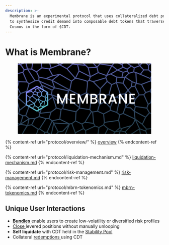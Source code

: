 ```yaml
---
description: >-
  Membrane is an experimental protocol that uses collateralized debt positions
  to synthesize credit demand into composable debt tokens that traverse the
  Cosmos in the form of $CDT.
---
```


# What is Membrane?

<figure><img src=".gitbook/assets/image.png" alt=""><figcaption></figcaption></figure>

{% content-ref url="protocol/overview/" %}
[overview](protocol/overview/)
{% endcontent-ref %}

{% content-ref url="protocol/liquidation-mechanism.md" %}
[liquidation-mechanism.md](protocol/liquidation-mechanism.md)
{% endcontent-ref %}

{% content-ref url="protocol/risk-management.md" %}
[risk-management.md](protocol/risk-management.md)
{% endcontent-ref %}

{% content-ref url="protocol/mbrn-tokenomics.md" %}
[mbrn-tokenomics.md](protocol/mbrn-tokenomics.md)
{% endcontent-ref %}

## Unique User Interactions

* [**Bundles** ](protocol/overview/asset-bundles.md)enable users to create low-volatility or diversified risk profiles
* [Close ](smart-contracts/positions.md#closeposition)levered positions without manually unlooping
* **Self liquidate** with CDT held in the [Stability Pool](smart-contracts/stability-pool.md)
* Collateral [redemptions ](smart-contracts/positions.md#redeemcollateral)using CDT
